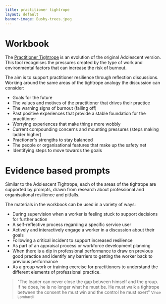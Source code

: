 ```yaml
---
title: practitioner tightrope
layout: default
banner-image: Bushy-trees.jpeg
---
```


# Workbook

The [Practitioner Tightrope] is an evolution of the original Adolescent version. This tool recognises the pressures created by the type of work and environmental factors that can increase the risk of burnout.  

The aim is to support practitioner resilience through reflection discussions. Working around the same areas of the tightrope analogy the discussion can consider:

  - Goals for the future
  - The values and motives of the practitioner that drives their practice
  - The warning signs of burnout (falling off)
  - Past positive experiences that provide a stable foundation for the practitioner
  - Worrying experiences that make things more wobbly
  - Current compounding concerns and mounting pressures (steps making ladder higher)
  - Practioner's strengths to stay balanced
  - The people or organisational features that make up the safety net
  - Identifying steps to move towards the goals


# Evidence based prompts

Similar to the Adolescent Tightrope, each of the areas of the tightrope are supported by prompts, drawn from research about professional and organisational resilience and pitfalls. 

The materials in the workbook can be used in a variety of ways:

-	During supervision when a worker is feeling stuck to support decisions for further action
-	A self-reflective process regarding a specific service user
-	Actively and interactively engage a worker in a discussion about their goals
-	Following a critical incident to support increased resilience
-	As part of an appraisal process or workforce development planning
-	When there is a dip in professional performance to draw on previous good practice and identify any barriers to getting the worker back to previous performance
-	As a group work or training exercise for practitioners to understand the different elements of professional practice.

[Practitioner Tightrope]: /downloads/Practitioner%20Tightrope%20-%202021.pdf

> "The leader can never close the gap between himself and the group. If he does, he is no longer what he must be. He must walk a tightrope between the consent he must win and the control he must exert"
> <small>Vince Lombardi</small>
